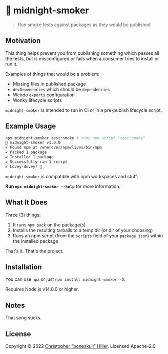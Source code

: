 # 💨 midnight-smoker

> Run smoke tests against packages as they would be published

## Motivation

This thing helps prevent you from publishing something which passes all the tests, but is misconfigured or fails when a consumer tries to install or run it.

Examples of things that would be a problem:

- Missing files in published package
- `devDepenencies` which should be `dependencies`
- Weirdo `exports` configuration
- Wonky lifecycle scripts

`midnight-smoker` is intended to run in CI or in a pre-publish lifecycle script.

## Example Usage

<!-- x-release-please-start-version -->

```bash
npx midnight-smoker test:smoke # runs npm script "test:smoke"
💨 midnight-smoker v1.0.0
✔ Found npm at /wherever/npm/lives/bin/npm
✔ Packed 1 package
✔ Installed 1 package
✔ Successfully ran 1 script
✔ Lovey-dovey! 💖
```

`midnight-smoker` is compatible with npm workspaces and stuff.

<!-- x-release-please-end -->

**Run `npx midnight-smoker --help`** for more information.

## What It Does

Three (3) things:

1. It runs `npm pack` on the package(s)
2. Installs the resulting tarballs to a temp dir (or dir of your choosing)
3. Runs an npm script (from the `scripts` field of your `package.json`) within the installed package

That's it. That's the project.

## Installation

You can use `npx` or just `npm install midnight-smoker -D`.

Requires Node.js v14.0.0 or higher.

## Notes

That song sucks.

## License

Copyright © 2022 [Christopher "boneskull" Hiller](https://github.com/boneskull). Licensed Apache-2.0
